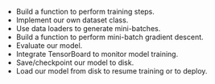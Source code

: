 * Build a function to perform training steps.
* Implement our own dataset class.
* Use data loaders to generate mini-batches.
* Build a function to perform mini-batch gradient descent.
* Evaluate our model.
* Integrate TensorBoard to monitor model training.
* Save/checkpoint our model to disk.
* Load our model from disk to resume training or to deploy.
